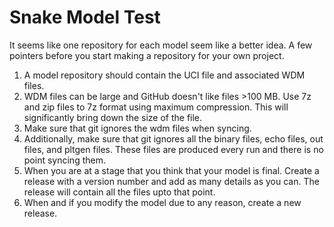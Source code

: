 # Snake Model Test
It seems like one repository for each model seem like a better idea. A few pointers before you start making a repository for your own project.
1. A model repository should contain the UCI file and associated WDM files.
2. WDM files can be large and GitHub doesn't like files >100 MB. Use 7z and zip files to 7z format using maximum compression. This will significantly bring down the size of the file.
3. Make sure that git ignores the wdm files when syncing.
4. Additionally, make sure that git ignores all the binary files, echo files, out files, and pltgen files. These files are produced every run and there is no point syncing them.
5. When you are at a stage that you think that your model is final. Create a release with a version number and add as many details as you can. The release will contain all the files upto that point.
6. When and if you modify the model due to any reason, create a new release.
